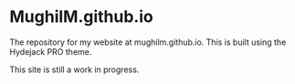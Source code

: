 # MughilM.github.io

The repository for my website at mughilm.github.io. This is built using the Hydejack PRO theme. 

This site is still a work in progress.
